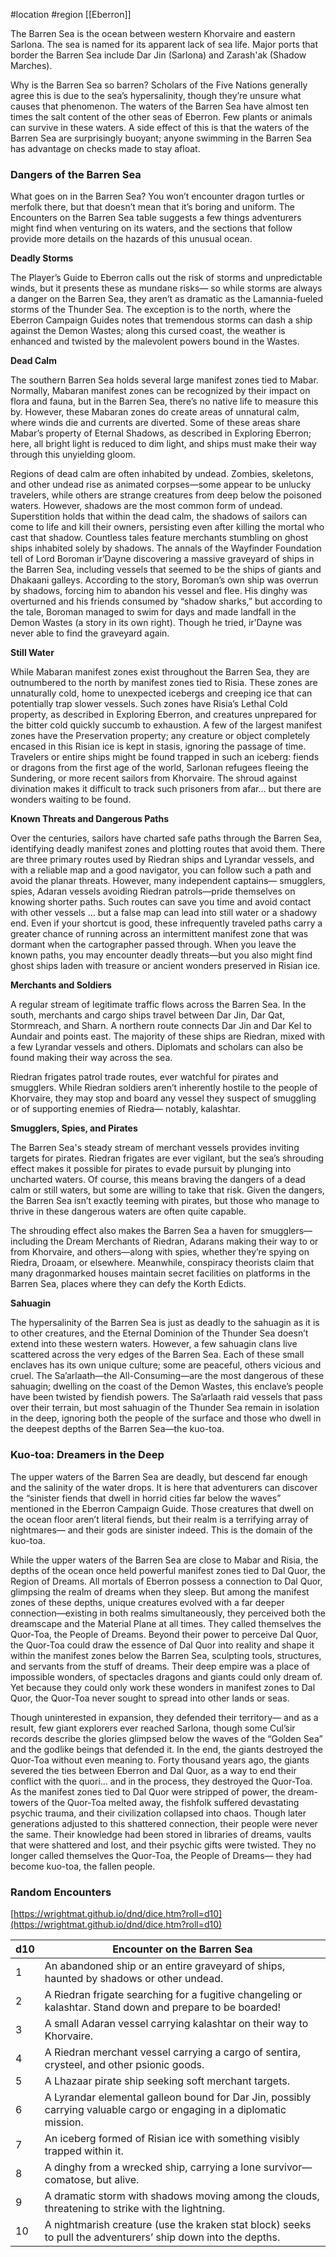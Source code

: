 #location #region [[Eberron]]

The Barren Sea is the ocean between western Khorvaire and eastern Sarlona. The sea is named for its apparent lack of sea life. Major ports that border the Barren Sea include Dar Jin (Sarlona) and Zarash'ak (Shadow Marches).

Why is the Barren Sea so barren? Scholars of the Five Nations generally agree this is due to the sea’s hypersalinity, though they’re unsure what causes that phenomenon. The waters of the Barren Sea have almost ten times the salt content of the other seas of Eberron. Few plants or animals can survive in these waters. A side effect of this is that the waters of the Barren Sea are surprisingly buoyant; anyone  swimming in the Barren Sea has advantage on checks made to stay afloat.

### **Dangers of the Barren Sea**

What goes on in the Barren Sea? You won’t encounter dragon turtles or merfolk there, but that doesn’t mean that it’s boring and uniform. The Encounters on the Barren Sea table suggests a few things adventurers might find when venturing on its waters, and the sections that follow provide more details on the hazards of this unusual ocean.

**Deadly Storms**

The Player’s Guide to Eberron calls out the risk of storms and unpredictable winds, but it presents these as mundane risks— so while storms are always a danger on the Barren Sea, they aren’t as dramatic as the Lamannia-fueled storms of the Thunder Sea. The exception is to the north, where the Eberron Campaign Guides notes that tremendous storms can dash a ship against the Demon Wastes; along this cursed coast, the weather is enhanced and twisted by the malevolent powers bound in the Wastes.

**Dead Calm**

The southern Barren Sea holds several large manifest zones tied to Mabar. Normally, Mabaran manifest zones can be recognized by their impact on flora and fauna, but in the Barren Sea, there’s no native life to measure this by. However, these Mabaran zones do create areas of unnatural calm, where winds die and currents are diverted. Some of these areas share Mabar’s property of Eternal Shadows, as described in Exploring Eberron; here, all bright light is reduced to dim light, and ships must make their way through this unyielding gloom.

Regions of dead calm are often inhabited by undead. Zombies, skeletons, and other undead rise as animated corpses—some appear to be unlucky travelers, while others are strange creatures from deep below the poisoned waters. However, shadows are the most common form of undead. Superstition holds that within the dead calm, the shadows of sailors
can come to life and kill their owners, persisting even after killing the mortal who cast that shadow. Countless tales feature merchants stumbling on ghost ships inhabited solely by shadows. The annals of the Wayfinder Foundation tell of Lord Boroman ir’Dayne discovering a massive graveyard of ships in the Barren Sea, including vessels that seemed to be the ships of giants and Dhakaani galleys. According to the story, Boroman’s own ship was overrun by shadows, forcing him to abandon his vessel and flee. His dinghy was overturned and his friends consumed by “shadow sharks,” but according to the tale, Boroman managed to swim for days and made landfall in the Demon Wastes (a story in its own right). Though he tried, ir’Dayne was never able to find the graveyard again.

**Still Water**

While Mabaran manifest zones exist throughout the Barren Sea, they are outnumbered to the north by manifest zones tied to Risia. These zones are unnaturally cold, home to unexpected icebergs and creeping ice that can potentially trap slower vessels. Such zones have Risia’s Lethal Cold property, as described in Exploring Eberron, and creatures unprepared for the bitter cold quickly succumb to exhaustion. A few of the largest manifest zones have the Preservation property; any creature or object completely encased in this Risian ice is kept in stasis, ignoring the passage of time. Travelers or entire ships might be found trapped in such an iceberg: fiends or dragons from the first age of the world, Sarlonan refugees fleeing the Sundering, or more recent sailors from Khorvaire. The shroud against divination makes it difficult to track such prisoners from afar... but there are wonders waiting to be found.

**Known Threats and Dangerous Paths**

Over the centuries, sailors have charted safe paths through the Barren Sea, identifying deadly manifest zones and plotting routes that avoid them. There are three primary routes used by Riedran ships and Lyrandar vessels, and with a reliable map and a good navigator, you can follow such a path and avoid the planar threats. However, many independent captains—
smugglers, spies, Adaran vessels avoiding Riedran patrols—pride themselves on knowing shorter paths. Such routes can save you time and avoid contact with other vessels ... but a false map can lead into still water or a shadowy end. Even if your shortcut is good, these infrequently traveled paths carry a greater chance of running across an intermittent manifest zone that was dormant when the cartographer passed through. When you leave the known paths, you may encounter deadly
threats—but you also might find ghost ships laden with treasure or ancient wonders preserved in Risian ice.

**Merchants and Soldiers**

A regular stream of legitimate traffic flows across the Barren Sea. In the south, merchants and cargo ships travel between Dar Jin, Dar Qat, Stormreach, and Sharn. A northern route connects Dar Jin and Dar Kel to Aundair and points east. The majority of these ships are Riedran, mixed with a few Lyrandar vessels and others. Diplomats and scholars can also be found
making their way across the sea.

Riedran frigates patrol trade routes, ever watchful for pirates and smugglers. While Riedran soldiers aren’t inherently hostile to the people of Khorvaire, they may stop and board any vessel they suspect of smuggling or of supporting enemies of Riedra— notably, kalashtar.

**Smugglers, Spies, and Pirates**

The Barren Sea's steady stream of merchant vessels provides inviting targets for pirates. Riedran frigates are ever vigilant, but the sea’s shrouding effect makes it possible for pirates to evade pursuit by plunging into uncharted waters. Of course, this means braving the dangers of a dead calm or still waters, but some are willing to take that risk. Given the dangers, the Barren Sea isn’t exactly teeming with pirates, but those who manage to thrive in these dangerous waters are often quite capable.

The shrouding effect also makes the Barren Sea a haven for smugglers—including the Dream Merchants of Riedran, Adarans making their way to or from Khorvaire, and others—along with spies, whether they’re spying on Riedra, Droaam, or elsewhere. Meanwhile, conspiracy theorists claim that many dragonmarked houses maintain secret facilities on platforms in the Barren Sea, places where they can defy the Korth Edicts.

**Sahuagin**

The hypersalinity of the Barren Sea is just as deadly to the sahuagin as it is to other creatures, and the Eternal Dominion of the Thunder Sea doesn’t extend into these western waters. However, a few sahuagin clans live scattered across the very edges of the Barren Sea. Each of these small enclaves has its own unique culture; some are peaceful, others vicious and cruel. The Sa’arlaath—the All-Consuming—are the most dangerous of these sahuagin; dwelling on the coast of the Demon Wastes, this enclave’s people have been twisted by fiendish powers. The Sa’arlaath raid vessels that pass over their terrain, but most sahuagin of the Thunder Sea remain in isolation in the deep, ignoring both the people of the surface and those who dwell in the deepest depths of the Barren Sea—the kuo-toa.

### **Kuo-toa: Dreamers in the Deep**

The upper waters of the Barren Sea are deadly, but descend far enough and the salinity of the water drops. It is here that adventurers can discover the “sinister fiends that dwell in horrid cities far below the waves” mentioned in the Eberron Campaign Guide. Those creatures that dwell on the ocean floor aren’t literal fiends, but their realm is a terrifying array of
nightmares— and their gods are sinister indeed. This is the domain of the kuo-toa.

While the upper waters of the Barren Sea are close to Mabar and Risia, the depths of the ocean once held powerful manifest zones tied to Dal Quor, the Region of Dreams. All mortals of Eberron possess a connection to Dal Quor, glimpsing the realm of dreams when they sleep. But among the manifest zones of these depths, unique creatures evolved with a far deeper connection—existing in both realms simultaneously, they perceived both the dreamscape and the Material Plane at all times. They called themselves the Quor-Toa, the People of Dreams. Beyond their power to perceive Dal Quor, the Quor-Toa could
draw the essence of Dal Quor into reality and shape it within the manifest zones below the Barren Sea, sculpting tools, structures, and servants from the stuff of dreams. Their deep empire was a place of impossible wonders, of spectacles dragons and giants could only dream of. Yet because they could only work these wonders in manifest zones to Dal Quor, the Quor-Toa never sought to spread into other lands or seas.

Though uninterested in expansion, they defended their territory— and as a result, few giant explorers ever reached Sarlona, though some Cul’sir records describe the glories glimpsed below the waves of the “Golden Sea” and the godlike beings that defended it. In the end, the giants destroyed the Quor-Toa without even meaning to. Forty thousand years ago, the giants severed the ties between Eberron and Dal Quor, as a way to end their conflict with the quori... and in the process, they destroyed the Quor-Toa. As the manifest zones tied to Dal Quor were stripped of power, the dream-towers of the Quor-Toa melted away, the fishfolk suffered devastating psychic trauma, and their civilization collapsed into chaos. Though later
generations adjusted to this shattered connection, their people were never the same. Their knowledge had been stored in libraries of dreams, vaults that were shattered and lost, and their psychic gifts were twisted. They no longer called themselves the Quor-Toa, the People of Dreams— they had become kuo-toa, the fallen people.

### Random Encounters

[https://wrightmat.github.io/dnd/dice.htm?roll=d10](https://wrightmat.github.io/dnd/dice.htm?roll=d10)

| d10 | Encounter on the Barren Sea |
| --- | --- |
| 1 | An abandoned ship or an entire graveyard of ships, haunted by shadows or other undead. |
| 2 | A Riedran frigate searching for a fugitive changeling or kalashtar. Stand down and prepare to be boarded! |
| 3 | A small Adaran vessel carrying kalashtar on their way to Khorvaire. |
| 4 | A Riedran merchant vessel carrying a cargo of sentira, crysteel, and other psionic goods. |
| 5 | A Lhazaar pirate ship seeking soft merchant targets. |
| 6 | A Lyrandar elemental galleon bound for Dar Jin, possibly carrying valuable cargo or engaging in a diplomatic mission. |
| 7 | An iceberg formed of Risian ice with something visibly trapped within it. |
| 8 | A dinghy from a wrecked ship, carrying a lone survivor— comatose, but alive. |
| 9 | A dramatic storm with shadows moving among the clouds, threatening to strike with the lightning. |
| 10 | A nightmarish creature (use the kraken stat block) seeks to pull the adventurers’ ship down into the depths. |
